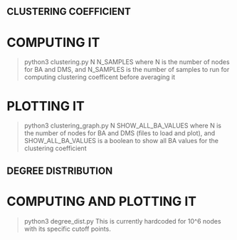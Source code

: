 ## CLUSTERING COEFFICIENT
# COMPUTING IT
> python3 clustering.py N N_SAMPLES
where N is the number of nodes for BA and DMS, and N_SAMPLES is the number of samples to run for computing clustering coefficent before averaging it 
# PLOTTING IT 
> python3 clustering_graph.py N SHOW_ALL_BA_VALUES
where N is the number of nodes for BA and DMS (files to load and plot), and SHOW_ALL_BA_VALUES is a boolean to show all BA values for the clustering coefficient

## DEGREE DISTRIBUTION
# COMPUTING AND PLOTTING IT
> python3 degree_dist.py
This is currently hardcoded for 10^6 nodes with its specific cutoff points.

